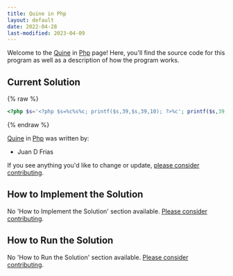 ```yaml
---
title: Quine in Php
layout: default
date: 2022-04-28
last-modified: 2023-04-09
---
```


Welcome to the [Quine](https://sampleprograms.io/projects/quine) in [Php](https://sampleprograms.io/languages/php) page! Here, you'll find the source code for this program as well as a description of how the program works.

## Current Solution

{% raw %}

```php
<?php $s='<?php $s=%c%s%c; printf($s,39,$s,39,10); ?>%c'; printf($s,39,$s,39,10); ?>
```

{% endraw %}

[Quine](https://sampleprograms.io/projects/quine) in [Php](https://sampleprograms.io/languages/php) was written by:

- Juan D Frias

If you see anything you'd like to change or update, [please consider contributing](https://github.com/TheRenegadeCoder/sample-programs).

## How to Implement the Solution

No 'How to Implement the Solution' section available. [Please consider contributing](https://github.com/TheRenegadeCoder/sample-programs-website).

## How to Run the Solution

No 'How to Run the Solution' section available. [Please consider contributing](https://github.com/TheRenegadeCoder/sample-programs-website).